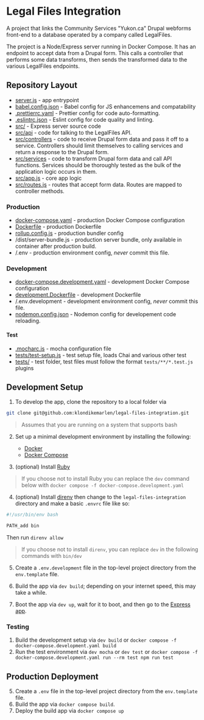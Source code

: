 # Legal Files Integration

A project that links the Community Services "Yukon.ca" Drupal webforms front-end
to a database operated by a company called LegalFiles.

The project is a Node/Express server running in Docker Compose. It has an
endpoint to accept data from a Drupal form. This calls a controller that
performs some data transforms, then sends the transformed data to the various
LegalFiles endpoints.

## Repository Layout

- [server.js](server.js) - app entrypoint
- [babel.config.json](babel.config.json) - Babel config for JS enhancemens and
  compatability
- [.prettierrc.yaml](.prettierrc.yaml) - Prettier config for code
  auto-formatting.
- [.eslintrc.json](.eslintrc.json) - Eslint config for code quality and linting.
- [src/](src/) - Express server source code
- [src/api](src/api/) - code for talking to the LegalFiles API.
- [src/controllers](src/controllers/) - code to receive Drupal form data and
  pass it off to a service. Controllers should limit themselves to calling
  services and return a response to the Drupal form.
- [src/services](src/services/) - code to transform Drupal form data and call
  API functions. Services should be thoroughly tested as the bulk of the
  application logic occurs in them.
- [src/app.js](src/app.js) - core app logic
- [src/routes.js](src/routes.js) - routes that accept form data. Routes are
  mapped to controller methods.

### Production

- [docker-compose.yaml](docker-compose.yaml) - production Docker Compose
  configuration
- [Dockerfile](Dockerfile) - production Dockerfile
- [rollup.config.js](rollup.config.js) - production bundler config
- /dist/server-bundle.js - production server bundle, only available in container
  after production build.
- /.env - production environment config, _never_ commit this file.

### Development

- [docker-compose.development.yaml](docker-compose.development.yaml) -
  development Docker Compose configuration
- [development.Dockerfile](development.Dockerfile) - development Dockerfile
- /.env.development - development environment config, _never_ commit this file.
- [nodemon.config.json](nodemon.config.json) - Nodemon config for developement
  code reloading.

#### Test

- [.mocharc.js](.mocharc.js) - mocha configuration file
- [tests/test-setup.js](tests/test-setup.js) - test setup file, loads Chai and
  various other test
- [tests/](tests/) - test folder, test files must follow the format
  `tests/**/*.test.js` plugins

## Development Setup

1. To develop the app, clone the repository to a local folder via

```bash
git clone git@github.com:klondikemarlen/legal-files-integration.git
```

> Assumes that you are running on a system that supports bash

2. Set up a minimal development environment by installing the following:

   - [Docker](https://docs.docker.com/engine/install/)
   - [Docker Compose](https://docs.docker.com/compose/install/)

3. (optional) Install
   [Ruby](https://www.ruby-lang.org/en/documentation/installation/)

> If you choose not to install Ruby you can replace the `dev` command below with
> `docker compose -f docker-compose.development.yaml`

4. (optional) Install [direnv](https://direnv.net/) then change to the
   `legal-files-integration` directory and make a basic `.envrc` file like so:

```bash
#!/usr/bin/env bash

PATH_add bin
```

Then run `direnv allow`

> If you choose not to install `direnv`, you can replace `dev` in the following
> commands with `bin/dev`

5. Create a `.env.development` file in the top-level project directory from the
   `env.template` file.
6. Build the app via `dev build`; depending on your internet speed, this may
   take a while.

7. Boot the app via `dev up`, wait for it to boot, and then go to the
   [Express app](http://localhost:3000/).

### Testing

1. Build the development setup via `dev build` or
   `docker compose -f docker-compose.development.yaml build`
2. Run the test environment via `dev mocha` or `dev test` or
   `docker compose -f docker-compose.development.yaml run --rm test npm run test`

## Production Deployment

5. Create a `.env` file in the top-level project directory from the
   `env.template` file.
1. Build the app via `docker compose build`.
1. Deploy the build app via `docker compose up`
